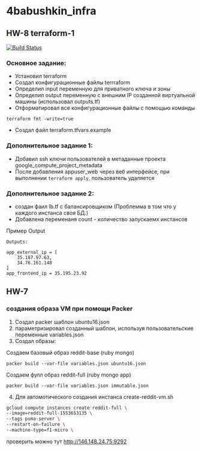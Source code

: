 # 4babushkin_infra

## HW-8 terraform-1

[![Build Status](https://travis-ci.com/otus-devops-2019-02/4babushkin_infra.svg?branch=terraform-1)](https://travis-ci.com/otus-devops-2019-02/4babushkin_infra)

### Основное задание:
* Установил terraform
* Создал конфигурационные файлы terrraform
* Определил input переменную для приватного ключа и зоны 
* Определил output переменную с внешним IP созданной виртуальной машины (использовал outputs.tf)
* Отформатировал все конфигурационные файлы с помощью команды
```
terraform fmt -write=true
```
* Создал файл terraform.tfvars.example

### Дополнительное задание 1:
* Добавил ssh ключи пользователей в метаданные проекта google_compute_project_metadata
* После добавления appuser_web через веб интерфейсе, при выполнении `terraform apply`, пользователь удаляется

### Дополнительное задание 2:
* создан фаил lb.tf с балансировщиком (Проблемма в том что у каждого инстанса своя БД.)
* Добавлена переменаня count -  количество запускаемх инстансов

Пример Output
```
Outputs:

app_external_ip = [
    35.187.97.63,
    34.76.161.148
]
app_frontend_ip = 35.195.23.92

```



## HW-7
### создания образа VM при помощи Packer

 1) Создал packer шаблон ubuntu16.json
 2) параметризировал созданный шаблон, используя пользовательские переменные variables.json
 3) Создал образы:

  Создаем базовый образ reddit-base (ruby mongo)
  ```
  packer build --var-file variables.json ubuntu16.json
  ```

  Создаем фулл образ reddit-full (ruby mongo app)
  ```
  packer build --var-file variables.json immutable.json
  ```

 4) Для автомотического создания инстанса create-reddit-vm.sh
  
  ```sh
  gcloud compute instances create reddit-full \
  --image=reddit-full-1553653135 \
  --tags puma-server \
  --restart-on-failure \
  --machine-type=f1-micro \
  ```

проверить можно тут http://146.148.24.75:9292



